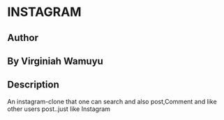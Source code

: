 # INSTAGRAM

## Author
## By Virginiah Wamuyu

## Description

An instagram-clone that one can search and also post,Comment and like other users post..just like Instagram